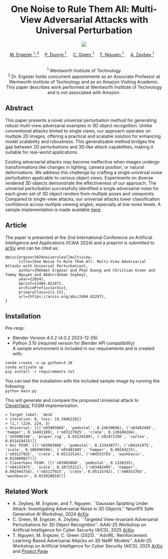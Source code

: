 <div align="center">
    <h1>One Noise to Rule Them All: Multi-View Adversarial Attacks with Universal Perturbation</h1>

  <a href='https://arxiv.org/abs/2404.02287'><img src='https://img.shields.io/badge/ArXiv-PDF-red'></a>
    <div>
        <a href='https://github.com/memoatwit' target='_blank'>M. Ergezer <sup>1, 2</sup></a>&emsp;
        <a href ='https://github.com/phatgd' target='_blank'>P. Duong <sup>1</sup> </a>&emsp;
    <a href='https://github.com/greenchris10' target='_blank'>C. Green <sup>1</sup></a>&emsp;
      <a href='https://github.com/Tommy-Nguyen-cpu' target='_blank'>T. Nguyen <sup>1</sup> </a>&emsp;
          <a href='https://github.com/azeybey' target='_blank'> A. Zeybey <sup>1</sup></a>&emsp;
  </div>
  <br>
  <div>
      <sup>1</sup> Wentworth Institute of Technology <br>
      <sup>2</sup> Dr. Ergezer holds concurrent appointments as an Associate Professor at Wentworth Institute of Technology and as an Amazon Visiting Academic. This paper describes work performed at Wentworth Institute of Technology and is not associated with Amazon.
  </div>
</div>

## Abstract
This paper presents a novel universal perturbation method for generating robust multi-view adversarial examples in 3D object recognition. Unlike conventional attacks limited to single views, our approach operates on multiple 2D images, offering a practical and scalable solution for enhancing model scalability and robustness. This generalizable method bridges the gap between 2D perturbations and 3D-like attack capabilities, making it suitable for real-world applications.

Existing adversarial attacks may become ineffective when images undergo transformations like changes in lighting, camera position, or natural deformations. We address this challenge by crafting a single universal noise perturbation applicable to various object views. Experiments on diverse rendered 3D objects demonstrate the effectiveness of our approach. The universal perturbation successfully identified a single adversarial noise for each given set of 3D object renders from multiple poses and viewpoints. Compared to single-view attacks, our universal attacks lower classification confidence across multiple viewing angles, especially at low noise levels. A sample implementation is made available [here](https://github.com/memoatwit/UniversalPerturbation).


## Article
The paper is presented at the 2nd International Conference on Artificial Intelligence and Applications (ICAIA 2024) and a preprint is submitted to [arXiv](https://arxiv.org/abs/2404.02287) and can be cited as:
```
@misc{ergezer2024noiseruleallmultiview,
      title={One Noise to Rule Them All: Multi-View Adversarial Attacks with Universal Perturbation}, 
      author={Mehmet Ergezer and Phat Duong and Christian Green and Tommy Nguyen and Abdurrahman Zeybey},
      year={2024},
      eprint={2404.02287},
      archivePrefix={arXiv},
      primaryClass={cs.CV},
      url={https://arxiv.org/abs/2404.02287}, 
}
```

## Installation
Pre-reqs: 
- Blender Version 4.0.2 (4.0.2 2023-12-05)
- Python 3.10 (required version for Blender API compatibility) <br>
A sample environment  is included in our requirements and is created with:
```
conda create -n up python=3.10
conda activate up
pip install -r requirements.txt
```

You can test the installation with the included sample image by running the following: <br>
```python main.py```

This will generate and compare the proposed Universal attack to [CleverHans'](https://github.com/cleverhans-lab/cleverhans) FGSM implementation.
```
> Target label: `desk` 
> iteration: 0, loss: [0.39462262] 
> (1,) (224, 224, 3) 
> Universal: [[('n03903868', 'pedestal', 0.24639696), ('n03482405', 'hamper', 0.14491189), ('n03127925', 'crate', 0.120108284), ('n03998194', 'prayer_rug', 0.03229109), ('n02971356', 'carton', 0.031419415)]] 
> Our FGSM: [[('n03903868', 'pedestal', 0.13343877), ('n04141975', 'scale', 0.106996596), ('n03482405', 'hamper', 0.09244215), ('n03127925', 'crate', 0.05132524), ('n04553703', 'washbasin', 0.015889827)]] 
> Cleverhans FGSM: [[('n03903868', 'pedestal', 0.1338335), ('n04141975', 'scale', 0.10725212), ('n03482405', 'hamper', 0.091944754), ('n03127925', 'crate', 0.05115742), ('n04553703', 'washbasin', 0.015928818)]] 
```

## Related Work
- A. Zeybey, M. Ergezer, and T. Nguyen. ``Gaussian Splatting Under Attack: Investigating Adversarial Noise in 3D Objects.'' NeurIPS Safe Generative AI Workshop, 2024 [ArXiv](https://arxiv.org/abs/2412.02803).
-  C. Green, M. Ergezer,  A. Zeybey. ``Targeted View-Invariant Adversarial Perturbations for 3D Object Recognition''. AAAI-25 Workshop on Artificial Intelligence for Cyber Security (AICS), 2025 [ArXiv](https://arxiv.org/abs/2412.13376).
-  T. Nguyen, M. Ergezer, C. Green (2025). ``AdvIRL: Reinforcement Learning-Based Adversarial Attacks on 3D NeRF Models''. AAAI-25 Workshop on Artificial Intelligence for Cyber Security (AICS), 2025 [ArXiv](https://arxiv.org/abs/2412.16213]) and [Project Page](https://tommy-nguyen-cpu.github.io/AdvIRL/)
